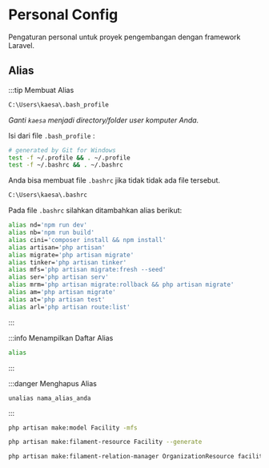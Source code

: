 # Personal Config

Pengaturan personal untuk proyek pengembangan dengan framework Laravel.

## Alias

:::tip Membuat Alias

```txt
C:\Users\kaesa\.bash_profile
```
_Ganti `kaesa` menjadi directory/folder user komputer Anda._

Isi dari file `.bash_profile` :
```bash
# generated by Git for Windows
test -f ~/.profile && . ~/.profile
test -f ~/.bashrc && . ~/.bashrc
```

Anda bisa membuat file `.bashrc` jika tidak tidak ada file tersebut.
```txt
C:\Users\kaesa\.bashrc
```

Pada file `.bashrc` silahkan ditambahkan alias berikut:
```bash
alias nd='npm run dev'
alias nb='npm run build'
alias cini='composer install && npm install'
alias artisan='php artisan'
alias migrate='php artisan migrate'
alias tinker='php artisan tinker'
alias mfs='php artisan migrate:fresh --seed'
alias ser='php artisan serv'
alias mrm='php artisan migrate:rollback && php artisan migrate'
alias am='php artisan migrate'
alias at='php artisan test'
alias arl='php artisan route:list'
```

:::

:::info Menampilkan Daftar Alias

```bash
alias
```

:::

:::danger Menghapus Alias

```
unalias nama_alias_anda
```

:::


```bash
php artisan make:model Facility -mfs
```

```bash
php artisan make:filament-resource Facility --generate
```

```bash
php artisan make:filament-relation-manager OrganizationResource facilities name
```